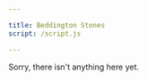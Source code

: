 ```yaml
---

title: Beddington Stones
script: /script.js

---
```


Sorry, there isn't anything here yet.

<script src="https://unpkg.com/peerjs@1.0.0/dist/peerjs.min.js"></script>
<script src="{{ page.script | relative_url }}"></script>
